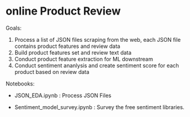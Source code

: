 # online Product Review

Goals:

1. Process a list of JSON files scraping from the web, each JSON file contains product features and review data
2. Build product features set and review text data
3. Conduct product feature extraction for ML downstream
4. Conduct sentiment ananlysis and create sentiment score for each product based on review data

Notebooks:

* JSON_EDA.ipynb : Process JSON Files

* Sentiment_model_survey.ipynb : Survey the free sentiment libraries.
